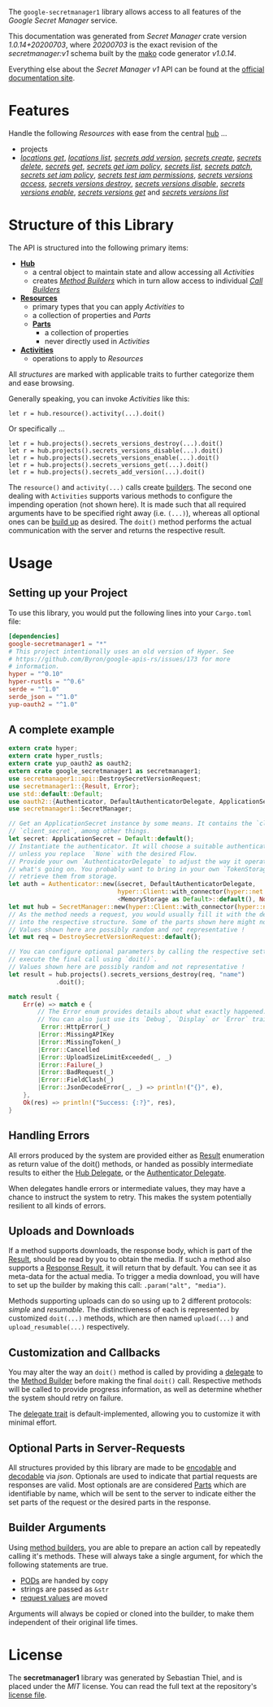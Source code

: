<!---
DO NOT EDIT !
This file was generated automatically from 'src/mako/api/README.md.mako'
DO NOT EDIT !
-->
The `google-secretmanager1` library allows access to all features of the *Google Secret Manager* service.

This documentation was generated from *Secret Manager* crate version *1.0.14+20200703*, where *20200703* is the exact revision of the *secretmanager:v1* schema built by the [mako](http://www.makotemplates.org/) code generator *v1.0.14*.

Everything else about the *Secret Manager* *v1* API can be found at the
[official documentation site](https://cloud.google.com/secret-manager/).
# Features

Handle the following *Resources* with ease from the central [hub](https://docs.rs/google-secretmanager1/1.0.14+20200703/google_secretmanager1/SecretManager) ... 

* projects
 * [*locations get*](https://docs.rs/google-secretmanager1/1.0.14+20200703/google_secretmanager1/api::ProjectLocationGetCall), [*locations list*](https://docs.rs/google-secretmanager1/1.0.14+20200703/google_secretmanager1/api::ProjectLocationListCall), [*secrets add version*](https://docs.rs/google-secretmanager1/1.0.14+20200703/google_secretmanager1/api::ProjectSecretAddVersionCall), [*secrets create*](https://docs.rs/google-secretmanager1/1.0.14+20200703/google_secretmanager1/api::ProjectSecretCreateCall), [*secrets delete*](https://docs.rs/google-secretmanager1/1.0.14+20200703/google_secretmanager1/api::ProjectSecretDeleteCall), [*secrets get*](https://docs.rs/google-secretmanager1/1.0.14+20200703/google_secretmanager1/api::ProjectSecretGetCall), [*secrets get iam policy*](https://docs.rs/google-secretmanager1/1.0.14+20200703/google_secretmanager1/api::ProjectSecretGetIamPolicyCall), [*secrets list*](https://docs.rs/google-secretmanager1/1.0.14+20200703/google_secretmanager1/api::ProjectSecretListCall), [*secrets patch*](https://docs.rs/google-secretmanager1/1.0.14+20200703/google_secretmanager1/api::ProjectSecretPatchCall), [*secrets set iam policy*](https://docs.rs/google-secretmanager1/1.0.14+20200703/google_secretmanager1/api::ProjectSecretSetIamPolicyCall), [*secrets test iam permissions*](https://docs.rs/google-secretmanager1/1.0.14+20200703/google_secretmanager1/api::ProjectSecretTestIamPermissionCall), [*secrets versions access*](https://docs.rs/google-secretmanager1/1.0.14+20200703/google_secretmanager1/api::ProjectSecretVersionAccesCall), [*secrets versions destroy*](https://docs.rs/google-secretmanager1/1.0.14+20200703/google_secretmanager1/api::ProjectSecretVersionDestroyCall), [*secrets versions disable*](https://docs.rs/google-secretmanager1/1.0.14+20200703/google_secretmanager1/api::ProjectSecretVersionDisableCall), [*secrets versions enable*](https://docs.rs/google-secretmanager1/1.0.14+20200703/google_secretmanager1/api::ProjectSecretVersionEnableCall), [*secrets versions get*](https://docs.rs/google-secretmanager1/1.0.14+20200703/google_secretmanager1/api::ProjectSecretVersionGetCall) and [*secrets versions list*](https://docs.rs/google-secretmanager1/1.0.14+20200703/google_secretmanager1/api::ProjectSecretVersionListCall)




# Structure of this Library

The API is structured into the following primary items:

* **[Hub](https://docs.rs/google-secretmanager1/1.0.14+20200703/google_secretmanager1/SecretManager)**
    * a central object to maintain state and allow accessing all *Activities*
    * creates [*Method Builders*](https://docs.rs/google-secretmanager1/1.0.14+20200703/google_secretmanager1/client::MethodsBuilder) which in turn
      allow access to individual [*Call Builders*](https://docs.rs/google-secretmanager1/1.0.14+20200703/google_secretmanager1/client::CallBuilder)
* **[Resources](https://docs.rs/google-secretmanager1/1.0.14+20200703/google_secretmanager1/client::Resource)**
    * primary types that you can apply *Activities* to
    * a collection of properties and *Parts*
    * **[Parts](https://docs.rs/google-secretmanager1/1.0.14+20200703/google_secretmanager1/client::Part)**
        * a collection of properties
        * never directly used in *Activities*
* **[Activities](https://docs.rs/google-secretmanager1/1.0.14+20200703/google_secretmanager1/client::CallBuilder)**
    * operations to apply to *Resources*

All *structures* are marked with applicable traits to further categorize them and ease browsing.

Generally speaking, you can invoke *Activities* like this:

```Rust,ignore
let r = hub.resource().activity(...).doit()
```

Or specifically ...

```ignore
let r = hub.projects().secrets_versions_destroy(...).doit()
let r = hub.projects().secrets_versions_disable(...).doit()
let r = hub.projects().secrets_versions_enable(...).doit()
let r = hub.projects().secrets_versions_get(...).doit()
let r = hub.projects().secrets_add_version(...).doit()
```

The `resource()` and `activity(...)` calls create [builders][builder-pattern]. The second one dealing with `Activities` 
supports various methods to configure the impending operation (not shown here). It is made such that all required arguments have to be 
specified right away (i.e. `(...)`), whereas all optional ones can be [build up][builder-pattern] as desired.
The `doit()` method performs the actual communication with the server and returns the respective result.

# Usage

## Setting up your Project

To use this library, you would put the following lines into your `Cargo.toml` file:

```toml
[dependencies]
google-secretmanager1 = "*"
# This project intentionally uses an old version of Hyper. See
# https://github.com/Byron/google-apis-rs/issues/173 for more
# information.
hyper = "^0.10"
hyper-rustls = "^0.6"
serde = "^1.0"
serde_json = "^1.0"
yup-oauth2 = "^1.0"
```

## A complete example

```Rust
extern crate hyper;
extern crate hyper_rustls;
extern crate yup_oauth2 as oauth2;
extern crate google_secretmanager1 as secretmanager1;
use secretmanager1::api::DestroySecretVersionRequest;
use secretmanager1::{Result, Error};
use std::default::Default;
use oauth2::{Authenticator, DefaultAuthenticatorDelegate, ApplicationSecret, MemoryStorage};
use secretmanager1::SecretManager;

// Get an ApplicationSecret instance by some means. It contains the `client_id` and 
// `client_secret`, among other things.
let secret: ApplicationSecret = Default::default();
// Instantiate the authenticator. It will choose a suitable authentication flow for you, 
// unless you replace  `None` with the desired Flow.
// Provide your own `AuthenticatorDelegate` to adjust the way it operates and get feedback about 
// what's going on. You probably want to bring in your own `TokenStorage` to persist tokens and
// retrieve them from storage.
let auth = Authenticator::new(&secret, DefaultAuthenticatorDelegate,
                              hyper::Client::with_connector(hyper::net::HttpsConnector::new(hyper_rustls::TlsClient::new())),
                              <MemoryStorage as Default>::default(), None);
let mut hub = SecretManager::new(hyper::Client::with_connector(hyper::net::HttpsConnector::new(hyper_rustls::TlsClient::new())), auth);
// As the method needs a request, you would usually fill it with the desired information
// into the respective structure. Some of the parts shown here might not be applicable !
// Values shown here are possibly random and not representative !
let mut req = DestroySecretVersionRequest::default();

// You can configure optional parameters by calling the respective setters at will, and
// execute the final call using `doit()`.
// Values shown here are possibly random and not representative !
let result = hub.projects().secrets_versions_destroy(req, "name")
             .doit();

match result {
    Err(e) => match e {
        // The Error enum provides details about what exactly happened.
        // You can also just use its `Debug`, `Display` or `Error` traits
         Error::HttpError(_)
        |Error::MissingAPIKey
        |Error::MissingToken(_)
        |Error::Cancelled
        |Error::UploadSizeLimitExceeded(_, _)
        |Error::Failure(_)
        |Error::BadRequest(_)
        |Error::FieldClash(_)
        |Error::JsonDecodeError(_, _) => println!("{}", e),
    },
    Ok(res) => println!("Success: {:?}", res),
}

```
## Handling Errors

All errors produced by the system are provided either as [Result](https://docs.rs/google-secretmanager1/1.0.14+20200703/google_secretmanager1/client::Result) enumeration as return value of
the doit() methods, or handed as possibly intermediate results to either the 
[Hub Delegate](https://docs.rs/google-secretmanager1/1.0.14+20200703/google_secretmanager1/client::Delegate), or the [Authenticator Delegate](https://docs.rs/yup-oauth2/*/yup_oauth2/trait.AuthenticatorDelegate.html).

When delegates handle errors or intermediate values, they may have a chance to instruct the system to retry. This 
makes the system potentially resilient to all kinds of errors.

## Uploads and Downloads
If a method supports downloads, the response body, which is part of the [Result](https://docs.rs/google-secretmanager1/1.0.14+20200703/google_secretmanager1/client::Result), should be
read by you to obtain the media.
If such a method also supports a [Response Result](https://docs.rs/google-secretmanager1/1.0.14+20200703/google_secretmanager1/client::ResponseResult), it will return that by default.
You can see it as meta-data for the actual media. To trigger a media download, you will have to set up the builder by making
this call: `.param("alt", "media")`.

Methods supporting uploads can do so using up to 2 different protocols: 
*simple* and *resumable*. The distinctiveness of each is represented by customized 
`doit(...)` methods, which are then named `upload(...)` and `upload_resumable(...)` respectively.

## Customization and Callbacks

You may alter the way an `doit()` method is called by providing a [delegate](https://docs.rs/google-secretmanager1/1.0.14+20200703/google_secretmanager1/client::Delegate) to the 
[Method Builder](https://docs.rs/google-secretmanager1/1.0.14+20200703/google_secretmanager1/client::CallBuilder) before making the final `doit()` call. 
Respective methods will be called to provide progress information, as well as determine whether the system should 
retry on failure.

The [delegate trait](https://docs.rs/google-secretmanager1/1.0.14+20200703/google_secretmanager1/client::Delegate) is default-implemented, allowing you to customize it with minimal effort.

## Optional Parts in Server-Requests

All structures provided by this library are made to be [encodable](https://docs.rs/google-secretmanager1/1.0.14+20200703/google_secretmanager1/client::RequestValue) and 
[decodable](https://docs.rs/google-secretmanager1/1.0.14+20200703/google_secretmanager1/client::ResponseResult) via *json*. Optionals are used to indicate that partial requests are responses 
are valid.
Most optionals are are considered [Parts](https://docs.rs/google-secretmanager1/1.0.14+20200703/google_secretmanager1/client::Part) which are identifiable by name, which will be sent to 
the server to indicate either the set parts of the request or the desired parts in the response.

## Builder Arguments

Using [method builders](https://docs.rs/google-secretmanager1/1.0.14+20200703/google_secretmanager1/client::CallBuilder), you are able to prepare an action call by repeatedly calling it's methods.
These will always take a single argument, for which the following statements are true.

* [PODs][wiki-pod] are handed by copy
* strings are passed as `&str`
* [request values](https://docs.rs/google-secretmanager1/1.0.14+20200703/google_secretmanager1/client::RequestValue) are moved

Arguments will always be copied or cloned into the builder, to make them independent of their original life times.

[wiki-pod]: http://en.wikipedia.org/wiki/Plain_old_data_structure
[builder-pattern]: http://en.wikipedia.org/wiki/Builder_pattern
[google-go-api]: https://github.com/google/google-api-go-client

# License
The **secretmanager1** library was generated by Sebastian Thiel, and is placed 
under the *MIT* license.
You can read the full text at the repository's [license file][repo-license].

[repo-license]: https://github.com/Byron/google-apis-rsblob/master/LICENSE.md
